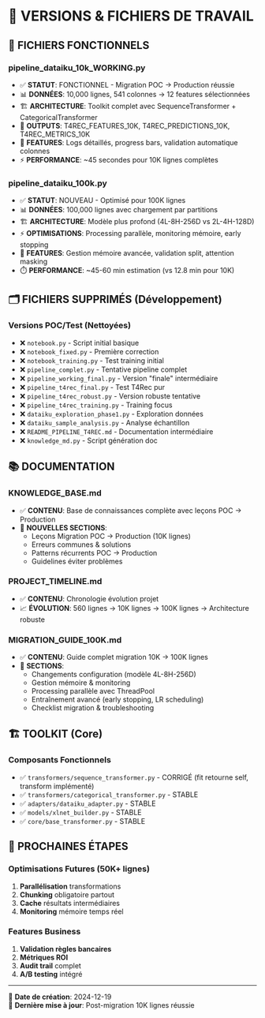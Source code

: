 # 📁 VERSIONS & FICHIERS DE TRAVAIL

## 🚀 FICHIERS FONCTIONNELS

### **pipeline_dataiku_10k_WORKING.py**
- ✅ **STATUT**: FONCTIONNEL - Migration POC → Production réussie
- 📊 **DONNÉES**: 10,000 lignes, 541 colonnes → 12 features sélectionnées
- 🏗️ **ARCHITECTURE**: Toolkit complet avec SequenceTransformer + CategoricalTransformer
- 💾 **OUTPUTS**: T4REC_FEATURES_10K, T4REC_PREDICTIONS_10K, T4REC_METRICS_10K
- 🔧 **FEATURES**: Logs détaillés, progress bars, validation automatique colonnes
- ⚡ **PERFORMANCE**: ~45 secondes pour 10K lignes complètes

### **pipeline_dataiku_100k.py**
- ✅ **STATUT**: NOUVEAU - Optimisé pour 100K lignes
- 📊 **DONNÉES**: 100,000 lignes avec chargement par partitions
- 🏗️ **ARCHITECTURE**: Modèle plus profond (4L-8H-256D vs 2L-4H-128D)
- ⚡ **OPTIMISATIONS**: Processing parallèle, monitoring mémoire, early stopping
- 🔧 **FEATURES**: Gestion mémoire avancée, validation split, attention masking
- ⏱️ **PERFORMANCE**: ~45-60 min estimation (vs 12.8 min pour 10K)

## 🗂️ FICHIERS SUPPRIMÉS (Développement)

### Versions POC/Test (Nettoyées)
- ❌ `notebook.py` - Script initial basique  
- ❌ `notebook_fixed.py` - Première correction
- ❌ `notebook_training.py` - Test training initial
- ❌ `pipeline_complet.py` - Tentative pipeline complet
- ❌ `pipeline_working_final.py` - Version "finale" intermédiaire
- ❌ `pipeline_t4rec_final.py` - Test T4Rec pur
- ❌ `pipeline_t4rec_robust.py` - Version robuste tentative
- ❌ `pipeline_t4rec_training.py` - Training focus
- ❌ `dataiku_exploration_phase1.py` - Exploration données
- ❌ `dataiku_sample_analysis.py` - Analyse échantillon
- ❌ `README_PIPELINE_T4REC.md` - Documentation intermédiaire
- ❌ `knowledge_md.py` - Script génération doc

## 📚 DOCUMENTATION

### **KNOWLEDGE_BASE.md**
- ✅ **CONTENU**: Base de connaissances complète avec leçons POC → Production
- 🧠 **NOUVELLES SECTIONS**:
  - Leçons Migration POC → Production (10K lignes)
  - Erreurs communes & solutions
  - Patterns récurrents POC → Production
  - Guidelines éviter problèmes

### **PROJECT_TIMELINE.md**
- ✅ **CONTENU**: Chronologie évolution projet
- 📈 **ÉVOLUTION**: 560 lignes → 10K lignes → 100K lignes → Architecture robuste

### **MIGRATION_GUIDE_100K.md**
- ✅ **CONTENU**: Guide complet migration 10K → 100K lignes
- 🔧 **SECTIONS**: 
  - Changements configuration (modèle 4L-8H-256D)
  - Gestion mémoire & monitoring
  - Processing parallèle avec ThreadPool
  - Entraînement avancé (early stopping, LR scheduling)
  - Checklist migration & troubleshooting

## 🏗️ TOOLKIT (Core)

### Composants Fonctionnels
- ✅ `transformers/sequence_transformer.py` - CORRIGÉ (fit retourne self, transform implémenté)
- ✅ `transformers/categorical_transformer.py` - STABLE
- ✅ `adapters/dataiku_adapter.py` - STABLE
- ✅ `models/xlnet_builder.py` - STABLE
- ✅ `core/base_transformer.py` - STABLE

## 🎯 PROCHAINES ÉTAPES

### Optimisations Futures (50K+ lignes)
1. **Parallélisation** transformations
2. **Chunking** obligatoire partout
3. **Cache** résultats intermédiaires  
4. **Monitoring** mémoire temps réel

### Features Business
1. **Validation règles bancaires**
2. **Métriques ROI** 
3. **Audit trail** complet
4. **A/B testing** intégré

---

📝 **Date de création**: 2024-12-19  
🔄 **Dernière mise à jour**: Post-migration 10K lignes réussie 